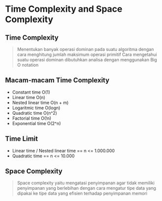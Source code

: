 # Time Complexity and  Space Complexity

## Time Complexity 
> Menentukan banyak operasi dominan pada suatu algoritma dengan cara menghitung jumlah maksimum operasi primitif
> Cara mengetahui suatu operasi dominan dibutuhkan analisa dengan menggunakan Big O notation

## Macam-macam Time Complexity
* Constant time O(1)
* Linear time O(n)
* Nested linear time O(n + m)
* Logaritmic time O(logn)
* Quadratic time O(n^2)
* Factorial time O(!n)
* Exponential time O(2^n)

## Time Limit
* Linear time / Nested linear time == n <= 1.000.000
* Quadratic time == n <= 10.000

## Space Complexity
> Space complexity yaitu mengatasi penyimpanan agar tidak memiliki penyimpanan yang berlebihan dengan cara mengatur tipe data yang dipakai ke tipe data yang efisien terhadap penyimpanan memori